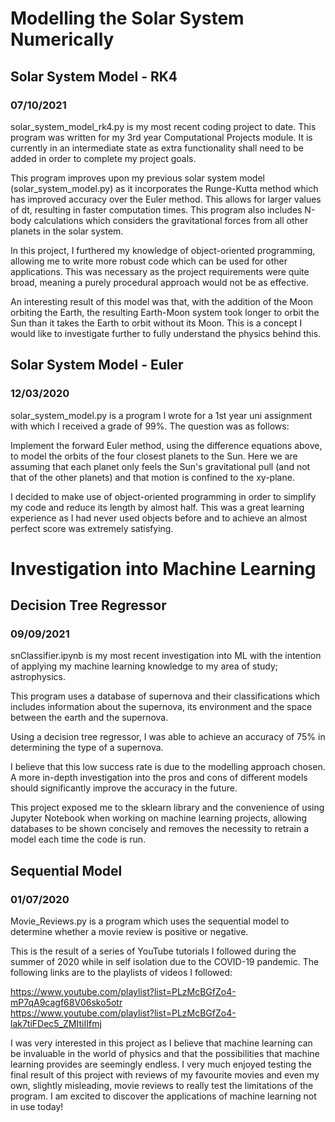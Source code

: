 # Modelling the Solar System Numerically
## Solar System Model - RK4
### 07/10/2021

solar_system_model_rk4.py is my most recent coding project to date. This program was written for my 3rd year Computational Projects module. It is currently in an intermediate state as extra functionality shall need to be added in order to complete my project goals. 

This program improves upon my previous solar system model (solar_system_model.py) as it incorporates the Runge-Kutta method which has improved accuracy over the Euler method. This allows for larger values of dt, resulting in faster computation times. This program also includes N-body calculations which considers the gravitational forces from all other planets in the solar system.

In this project, I furthered my knowledge of object-oriented programming, allowing me to write more robust code which can be used for other applications. This was necessary as the project requirements were quite broad, meaning a purely procedural approach would not be as effective.

An interesting result of this model was that, with the addition of the Moon orbiting the Earth, the resulting Earth-Moon system took longer to orbit the Sun than it takes the Earth to orbit without its Moon. This is a concept I would like to investigate further to fully understand the physics behind this.

## Solar System Model - Euler
### 12/03/2020
solar_system_model.py is a program I wrote for a 1st year uni assignment with which I received a grade of 99%. The question was as follows:

Implement the forward Euler method, using the difference equations above, to model the orbits of the four closest planets to the Sun.  Here we are assuming that each planet only feels the Sun's gravitational pull (and not that of the other planets) and that motion is confined to the xy-plane.

I decided to make use of object-oriented programming in order to simplify my code and reduce its length by almost half. This was a great learning experience as I had never used objects before and to achieve an almost perfect score was extremely satisfying.

# Investigation into Machine Learning
## Decision Tree Regressor
### 09/09/2021

snClassifier.ipynb is my most recent investigation into ML with the intention of applying my machine learning knowledge to my area of study; astrophysics.

This program uses a database of supernova and their classifications which includes information about the supernova, its environment and the space between the earth and the supernova.

Using a decision tree regressor, I was able to achieve an accuracy of 75% in determining the type of a supernova.

I believe that this low success rate is due to the modelling approach chosen. A more in-depth investigation into the pros and cons of different models should significantly improve the accuracy in the future.

This project exposed me to the sklearn library and the convenience of using Jupyter Notebook when working on machine learning projects, allowing databases to be shown concisely and removes the necessity to retrain a model each time the code is run.

## Sequential Model
### 01/07/2020

Movie_Reviews.py is a program which uses the sequential model to determine whether a movie review is positive or negative. 

This is the result of a series of YouTube tutorials I followed during the summer of 2020 while in self isolation due to the COVID-19 pandemic. The following links are to the playlists of videos I followed: 

https://www.youtube.com/playlist?list=PLzMcBGfZo4-mP7qA9cagf68V06sko5otr  
https://www.youtube.com/playlist?list=PLzMcBGfZo4-lak7tiFDec5_ZMItiIIfmj

I was very interested in this project as I believe that machine learning can be invaluable in the world of physics and that the possibilities that machine learning provides are seemingly endless. I very much enjoyed testing the final result of this project with reviews of my favourite movies and even my own, slightly misleading, movie reviews to really test the limitations of the program. I am excited to discover the applications of machine learning not in use today!
